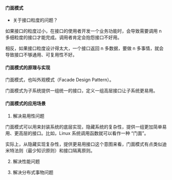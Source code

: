 #### 门面模式

* 关于接口粒度的问题？

如果接口的粒度过小，在接口的使用者开发一个业务功能时，会导致需要调用 n 多细粒度的接口才能完成。调用者肯定会抱怨接口不好用。

相反，如果接口粒度设计得太大，一个接口返回 n 多数据，要做 n 多事情，就会导致接口不够通用、可复用性不好。


#### 门面模式的原理与实现

门面模式，也叫外观模式（Facade Design Pattern）。

门面模式为子系统提供一组统一的接口，定义一组高层接口让子系统更易用。


#### 门面模式的应用场景

1. 解决易用性问题

门面模式可以用来封装系统的底层实现，隐藏系统的复杂性，提供一组更加简单易用、更高层的接口。比如，Linux 系统调用函数就可以看作一种 “门面”。

实际上，从隐藏实现复杂性，提供更易用接口这个意图来看，门面模式有点类似迪米特法则（最少知识原则）和接口隔离原则。

2. 解决性能问题

3. 解决分布式事物问题






